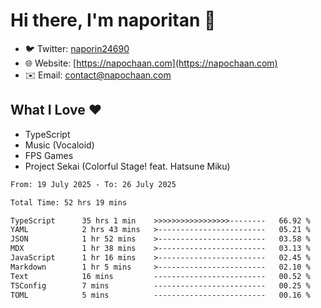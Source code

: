# Hi there, I'm naporitan 👋

- 🐦 Twitter: [naporin24690](https://twitter.com/naporin24690)
- 🌐 Website: [https://napochaan.com](https://napochaan.com)
- ✉️ Email: [contact@napochaan.com](mailto:contact@napochaan.com)

## What I Love ❤️
- TypeScript
- Music (Vocaloid)
- FPS Games
- Project Sekai (Colorful Stage! feat. Hatsune Miku)

<!--START_SECTION:waka-->

```txt
From: 19 July 2025 - To: 26 July 2025

Total Time: 52 hrs 19 mins

TypeScript      35 hrs 1 min    >>>>>>>>>>>>>>>>>--------   66.92 %
YAML            2 hrs 43 mins   >------------------------   05.21 %
JSON            1 hr 52 mins    >------------------------   03.58 %
MDX             1 hr 38 mins    >------------------------   03.13 %
JavaScript      1 hr 16 mins    >------------------------   02.45 %
Markdown        1 hr 5 mins     >------------------------   02.10 %
Text            16 mins         -------------------------   00.52 %
TSConfig        7 mins          -------------------------   00.25 %
TOML            5 mins          -------------------------   00.16 %
```

<!--END_SECTION:waka-->

